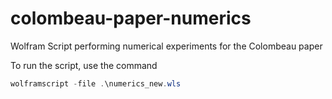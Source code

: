 # colombeau-paper-numerics
Wolfram Script performing numerical experiments for the Colombeau paper

To run the script, use the command
```powershell
wolframscript -file .\numerics_new.wls
```
